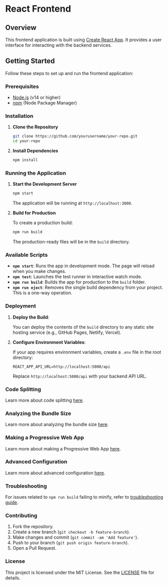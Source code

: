 # React Frontend

## Overview

This frontend application is built using [Create React App](https://github.com/facebook/create-react-app). It provides a user interface for interacting with the backend services.

## Getting Started

Follow these steps to set up and run the frontend application:

### Prerequisites

- [Node.js](https://nodejs.org/) (v14 or higher)
- [npm](https://www.npmjs.com/) (Node Package Manager)

### Installation

1. **Clone the Repository**

    ```bash
    git clone https://github.com/yourusername/your-repo.git
    cd your-repo
    ```

2. **Install Dependencies**

    ```bash
    npm install
    ```

### Running the Application

1. **Start the Development Server**

    ```bash
    npm start
    ```

    The application will be running at `http://localhost:3000`.

2. **Build for Production**

    To create a production build:

    ```bash
    npm run build
    ```

    The production-ready files will be in the `build` directory.

### Available Scripts

- **`npm start`**: Runs the app in development mode. The page will reload when you make changes.
- **`npm test`**: Launches the test runner in interactive watch mode.
- **`npm run build`**: Builds the app for production to the `build` folder.
- **`npm run eject`**: Removes the single build dependency from your project. This is a one-way operation.

### Deployment

1. **Deploy the Build**:

    You can deploy the contents of the `build` directory to any static site hosting service (e.g., GitHub Pages, Netlify, Vercel).

2. **Configure Environment Variables**:

    If your app requires environment variables, create a `.env` file in the root directory:

    ```env
    REACT_APP_API_URL=http://localhost:5000/api
    ```

    Replace `http://localhost:5000/api` with your backend API URL.

### Code Splitting

Learn more about code splitting [here](https://facebook.github.io/create-react-app/docs/code-splitting).

### Analyzing the Bundle Size

Learn more about analyzing the bundle size [here](https://facebook.github.io/create-react-app/docs/analyzing-the-bundle-size).

### Making a Progressive Web App

Learn more about making a Progressive Web App [here](https://facebook.github.io/create-react-app/docs/making-a-progressive-web-app).

### Advanced Configuration

Learn more about advanced configuration [here](https://facebook.github.io/create-react-app/docs/advanced-configuration).

### Troubleshooting

For issues related to `npm run build` failing to minify, refer to [troubleshooting guide](https://facebook.github.io/create-react-app/docs/troubleshooting#npm-run-build-fails-to-minify).

### Contributing

1. Fork the repository.
2. Create a new branch (`git checkout -b feature-branch`).
3. Make changes and commit (`git commit -am 'Add feature'`).
4. Push to your branch (`git push origin feature-branch`).
5. Open a Pull Request.

### License

This project is licensed under the MIT License. See the [LICENSE](LICENSE) file for details.
